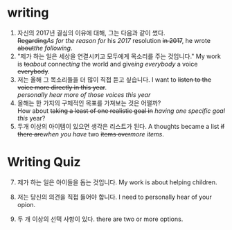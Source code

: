 # writing
1. 자신의 2017년 결심의 이유에 대해, 그는 다음과 같이 썼다.  
~~Regarding~~*As for the reason for* his *2017* resolution ~~in
2017~~, he wrote ~~about~~*the following*.   
2. "제가 하는 일은 세상을 연결시키고 모두에게 목소리를 주는 것입니다."
My work is ~~to~~*about* connect*ing* the world and give*ing everybody* a voice ~~everybody~~. 
3. 저는 올해 그 목소리들을 더 많이 직접 듣고 싶습니다.
I want to ~~listen to the voice more directly in this year~~.  
*personally hear more of those voices this year*  
4. 올해는 한 가지의 구체적인 목표를 가져보는 것은 어떨까?  
How about ~~taking a least of one realistic goal in~~ *having one specific goal this* year?  
5. 두개 이상의 아이템이 있으면 생각은 리스트가 된다.
A thoughts became a list ~~if there are~~*when you have* two ~~items
over~~*more items*.  

# Writing Quiz
7. 제가 하는 일은 아이들을 돕는 것입니다.
My work is about helping children.

8. 저는 당신의 의견을 직접 들어야 합니다.
I need to personally hear of your opion. 

9. 두 개 이상의 선택 사항이 있다.
there are two or more options. 
